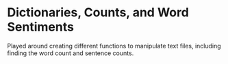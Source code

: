 # Dictionaries, Counts, and Word Sentiments
Played around creating different functions to manipulate text files, including finding the word count and sentence counts.
